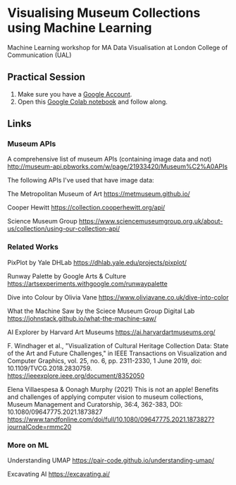 # Visualising Museum Collections using Machine Learning  
Machine Learning workshop for MA Data Visualisation at London College of Communication (UAL) 

## Practical Session

1. Make sure you have a [Google Account](https://www.google.com/account/about/).
2. Open this [Google Colab notebook](https://colab.research.google.com/drive/1RkHLJGT76zXZe6i4nHrwKvL1mt0PSsQx?usp=sharing) and follow along. 

## Links

### Museum APIs

A comprehensive list of museum APIs (containing image data and not)
http://museum-api.pbworks.com/w/page/21933420/Museum%C2%A0APIs

The following APIs I've used that have image data:

The Metropolitan Museum of Art 
https://metmuseum.github.io/

Cooper Hewitt 
https://collection.cooperhewitt.org/api/

Science Museum Group 
https://www.sciencemuseumgroup.org.uk/about-us/collection/using-our-collection-api/


### Related Works

PixPlot by Yale DHLab
https://dhlab.yale.edu/projects/pixplot/

Runway Palette by Google Arts & Culture
https://artsexperiments.withgoogle.com/runwaypalette

Dive into Colour by Olivia Vane
https://www.oliviavane.co.uk/dive-into-color

What the Machine Saw by the Sciece Museum Group Digital Lab 
https://johnstack.github.io/what-the-machine-saw/

AI Explorer by Harvard Art Museums
https://ai.harvardartmuseums.org/

F. Windhager et al., "Visualization of Cultural Heritage Collection Data: State of the Art and Future Challenges," in IEEE Transactions on Visualization and Computer Graphics, vol. 25, no. 6, pp. 2311-2330, 1 June 2019, doi: 10.1109/TVCG.2018.2830759.
https://ieeexplore.ieee.org/document/8352050

Elena Villaespesa & Oonagh Murphy (2021) This is not an apple! Benefits and challenges of applying computer vision to museum collections, Museum Management and Curatorship, 36:4, 362-383, DOI: 10.1080/09647775.2021.1873827
https://www.tandfonline.com/doi/full/10.1080/09647775.2021.1873827?journalCode=rmmc20


### More on ML

Understanding UMAP 
https://pair-code.github.io/understanding-umap/

Excavating AI
https://excavating.ai/





